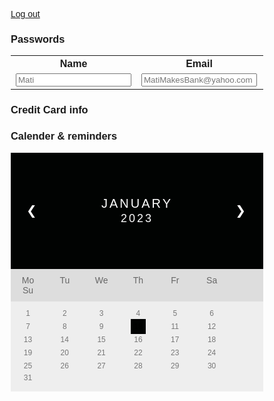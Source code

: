 

<a class="submit" href="https://hsinaditam.github.io/Password_Man/">Log out</a>

### Passwords
<table>
    <tr>
        <th><label for="name">Name</label></th>
        <th><label for="email">Email</label></th>
        <th><label for="password">Password</label></th>
        <th><label for="phone">Phone</label></th>
    </tr>
    <tr>
        <td><input type="text" name="name" id="name" placeholder="Mati" required></td>
        <td><input type="email" name="email" id="email" placeholder="MatiMakesBank@yahoo.com" required></td>
        <td><input type="password" name="password" id="password" placeholder="Password123" required></td>
        <td><input type="tel" name="phone_num" id="phone_num"
            pattern="[0-9]{3}-[0-9]{3}-[0-9]{4}"
            placeholder="999-999-9999"></td>
        <td ><button onclick="create_User()">Create</button></td>
    </tr>
</table>


### Credit Card info



### Calender & reminders
<style>

      * {box-sizing: border-box;}
      ul {list-style-type: none;}
      body {font-family: Verdana, sans-serif;}

      .month {
        padding: 70px 25px;
        width: 100%;
        background: #010302;
        text-align: center;
      }

      .month ul {
        margin: 0;
        padding: 0;
      }

      .month ul li {
        color: white;
        font-size: 20px;
        text-transform: uppercase;
        letter-spacing: 3px;
      }

      .month .prev {
        float: left;
        padding-top: 10px;
      }

      .month .next {
        float: right;
        padding-top: 10px;
      }

      .weekdays {
        margin: 0;
        padding: 10px 0;
        background-color: #ddd;
      }

      .weekdays li {
        display: inline-block;
        width: 13.6%;
        color: #666;
        text-align: center;
      }

      .days {
        padding: 10px 0;
        background: #eee;
        margin: 0;
      }

      .days li {
        list-style-type: none;
        display: inline-block;
        width: 13.6%;
        text-align: center;
        margin-bottom: 5px;
        font-size:12px;
        color: #777;
      }

      .days li .active {
        padding: 5px;
        background: #010302;
        color: black !important
      }

      /* Add media queries for smaller screens 
      @media screen and (max-width:720px) {
        .weekdays li, .days li {width: 13.1%;}
      }

      @media screen and (max-width: 420px) {
        .weekdays li, .days li {width: 12.5%;}
        .days li .active {padding: 2px;}
      }

      @media screen and (max-width: 290px) {
        .weekdays li, .days li {width: 12.2%;}
      }
      

</style>
<div class="month">      
  <ul>
    <li class="prev">&#10094;</li>
    <li class="next">&#10095;</li>
    <li>
      January<br>
      <span style="font-size:18px">2023</span>
    </li>
  </ul>
</div>

<ul class="weekdays">
  <li>Mo</li>
  <li>Tu</li>
  <li>We</li>
  <li>Th</li>
  <li>Fr</li>
  <li>Sa</li>
  <li>Su</li>
</ul>

<ul class="days">  
  <li>1</li>
  <li>2</li>
  <li>3</li>
  <li>4</li>
  <li>5</li>
  <li>6</li>
  <li>7</li>
  <li>8</li>
  <li>9</li>
  <li><span class="active">18</span></li>
  <li>11</li>
  <li>12</li>
  <li>13</li>
  <li>14</li>
  <li>15</li>
  <li>16</li>
  <li>17</li>
  <li>18</li>
  <li>19</li>
  <li>20</li>
  <li>21</li>
  <li>22</li>
  <li>23</li>
  <li>24</li>
  <li>25</li>
  <li>26</li>
  <li>27</li>
  <li>28</li>
  <li>29</li>
  <li>30</li>
  <li>31</li>
</ul>








<!--
### Where to?

<a href="https://hsinaditam.github.io/Password_Man/PasswordManager.html">
  <input class ="submit" type="submit" value="Password Manager">
<a href="https://hsinaditam.github.io/Password_Man/">
  <input class ="submit" type="submit" value="Calendar">
<a href="https://hsinaditam.github.io/Password_Man/">
  <input class ="submit" type="submit" value="Notepad">
-->